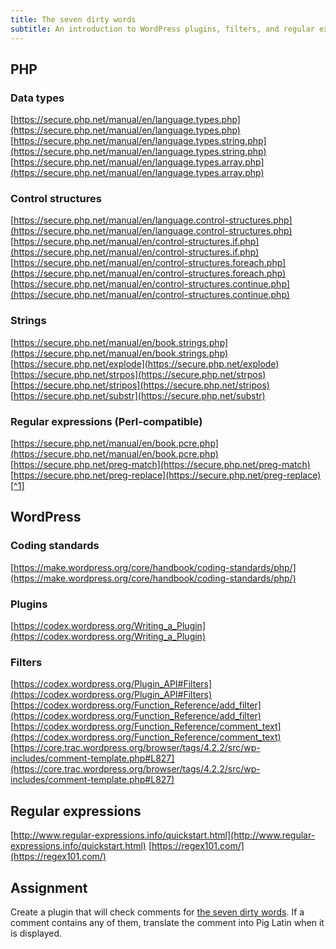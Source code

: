 ```yaml
---
title: The seven dirty words
subtitle: An introduction to WordPress plugins, filters, and regular expressions.
---
```

## PHP

### Data types
[https://secure.php.net/manual/en/language.types.php](https://secure.php.net/manual/en/language.types.php)
[https://secure.php.net/manual/en/language.types.string.php](https://secure.php.net/manual/en/language.types.string.php)
[https://secure.php.net/manual/en/language.types.array.php](https://secure.php.net/manual/en/language.types.array.php)

### Control structures
[https://secure.php.net/manual/en/language.control-structures.php](https://secure.php.net/manual/en/language.control-structures.php)
[https://secure.php.net/manual/en/control-structures.if.php](https://secure.php.net/manual/en/control-structures.if.php)
[https://secure.php.net/manual/en/control-structures.foreach.php](https://secure.php.net/manual/en/control-structures.foreach.php)
[https://secure.php.net/manual/en/control-structures.continue.php](https://secure.php.net/manual/en/control-structures.continue.php)

### Strings
[https://secure.php.net/manual/en/book.strings.php](https://secure.php.net/manual/en/book.strings.php)
[https://secure.php.net/explode](https://secure.php.net/explode)
[https://secure.php.net/strpos](https://secure.php.net/strpos)
[https://secure.php.net/stripos](https://secure.php.net/stripos)
[https://secure.php.net/substr](https://secure.php.net/substr)

### Regular expressions (Perl-compatible)
[https://secure.php.net/manual/en/book.pcre.php](https://secure.php.net/manual/en/book.pcre.php)
[https://secure.php.net/preg-match](https://secure.php.net/preg-match)
[https://secure.php.net/preg-replace](https://secure.php.net/preg-replace)[^1]

## WordPress

### Coding standards
[https://make.wordpress.org/core/handbook/coding-standards/php/](https://make.wordpress.org/core/handbook/coding-standards/php/)

### Plugins
[https://codex.wordpress.org/Writing_a_Plugin](https://codex.wordpress.org/Writing_a_Plugin)

### Filters
[https://codex.wordpress.org/Plugin_API#Filters](https://codex.wordpress.org/Plugin_API#Filters)
[https://codex.wordpress.org/Function_Reference/add_filter](https://codex.wordpress.org/Function_Reference/add_filter)
[https://codex.wordpress.org/Function_Reference/comment_text](https://codex.wordpress.org/Function_Reference/comment_text)
[https://core.trac.wordpress.org/browser/tags/4.2.2/src/wp-includes/comment-template.php#L827](https://core.trac.wordpress.org/browser/tags/4.2.2/src/wp-includes/comment-template.php#L827)

## Regular expressions
[http://www.regular-expressions.info/quickstart.html](http://www.regular-expressions.info/quickstart.html)
[https://regex101.com/](https://regex101.com/)

## Assignment
Create a plugin that will check comments for [the seven dirty words](https://en.wikipedia.org/wiki/Seven_dirty_words). If a comment contains any of them, translate the comment into Pig Latin when it is displayed.

[^1]: If you are very familiar with regular expressions, try using <code>preg_replace</code>; otherwise, work with <code>preg_match</code> and the resultant <code>$matches</code> array.
